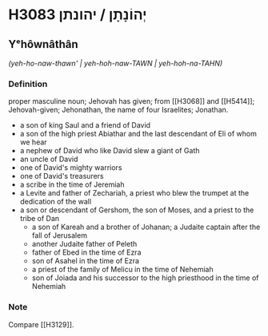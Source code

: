 # H3083 יְהוֹנָתָן / יהונתן

## Yᵉhôwnâthân

_(yeh-ho-naw-thawn' | yeh-hoh-naw-TAWN | yeh-hoh-na-TAHN)_

### Definition

proper masculine noun; Jehovah has given; from [[H3068]] and [[H5414]]; Jehovah-given; Jehonathan, the name of four Israelites; Jonathan.

- a son of king Saul and a friend of David
- a son of the high priest Abiathar and the last descendant of Eli of whom we hear
- a nephew of David who like David slew a giant of Gath
- an uncle of David
- one of David's mighty warriors
- one of David's treasurers
- a scribe in the time of Jeremiah
- a Levite and father of Zechariah, a priest who blew the trumpet at the dedication of the wall
- a son or descendant of Gershom, the son of Moses, and a priest to the tribe of Dan
    - a son of Kareah and a brother of Johanan; a Judaite captain after the fall of Jerusalem
    - another Judaite father of Peleth
    - father of Ebed in the time of Ezra
    - son of Asahel in the time of Ezra
    - a priest of the family of Melicu in the time of Nehemiah
    - son of Joiada and his successor to the high priesthood in the time of Nehemiah


### Note

Compare [[H3129]].

